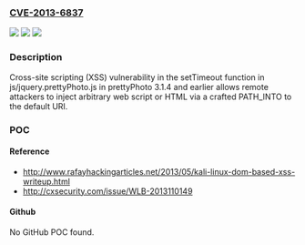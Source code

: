 ### [CVE-2013-6837](https://cve.mitre.org/cgi-bin/cvename.cgi?name=CVE-2013-6837)
![](https://img.shields.io/static/v1?label=Product&message=n%2Fa&color=blue)
![](https://img.shields.io/static/v1?label=Version&message=n%2Fa&color=blue)
![](https://img.shields.io/static/v1?label=Vulnerability&message=n%2Fa&color=brighgreen)

### Description

Cross-site scripting (XSS) vulnerability in the setTimeout function in js/jquery.prettyPhoto.js in prettyPhoto 3.1.4 and earlier allows remote attackers to inject arbitrary web script or HTML via a crafted PATH_INTO to the default URI.

### POC

#### Reference
- http://www.rafayhackingarticles.net/2013/05/kali-linux-dom-based-xss-writeup.html
- http://cxsecurity.com/issue/WLB-2013110149

#### Github
No GitHub POC found.

